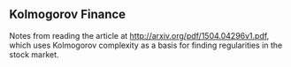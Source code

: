 ## Kolmogorov Finance

Notes from reading the article at http://arxiv.org/pdf/1504.04296v1.pdf,
which uses Kolmogorov complexity as a basis for finding regularities in 
the stock market.
